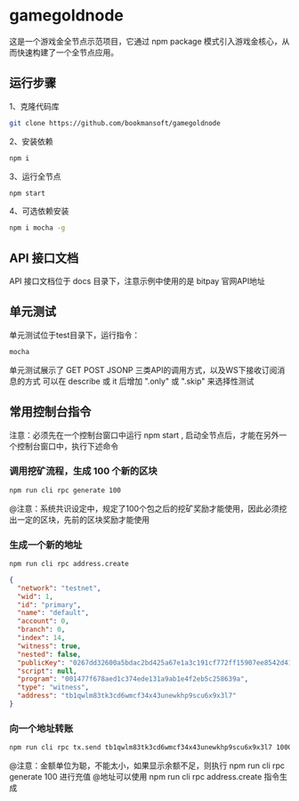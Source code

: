 # gamegoldnode

这是一个游戏金全节点示范项目，它通过 npm package 模式引入游戏金核心，从而快速构建了一个全节点应用。

## 运行步骤

1、克隆代码库
```bash
git clone https://github.com/bookmansoft/gamegoldnode
```

2、安装依赖
```bash
npm i
```

3、运行全节点
```bash
npm start
```

4、可选依赖安装
```bash
npm i mocha -g
```

## API 接口文档

API 接口文档位于 docs 目录下，注意示例中使用的是 bitpay 官网API地址

## 单元测试

单元测试位于test目录下，运行指令：
```bash
mocha
```

单元测试展示了 GET POST JSONP 三类API的调用方式，以及WS下接收订阅消息的方式
可以在 describe 或 it 后增加 ".only" 或 ".skip" 来选择性测试

## 常用控制台指令

注意：必须先在一个控制台窗口中运行 npm start , 启动全节点后，才能在另外一个控制台窗口中，执行下述命令

### 调用挖矿流程，生成 100 个新的区块
```bash
npm run cli rpc generate 100
```
@注意：系统共识设定中，规定了100个包之后的挖矿奖励才能使用，因此必须挖出一定的区块，先前的区块奖励才能使用

### 生成一个新的地址
```bash
npm run cli rpc address.create
```

```json
{
  "network": "testnet",
  "wid": 1,
  "id": "primary",
  "name": "default",
  "account": 0,
  "branch": 0,
  "index": 14,
  "witness": true,
  "nested": false,
  "publicKey": "0267dd32600a5bdac2bd425a67e1a3c191cf772ff15907ee8542d41294fcd2a813",
  "script": null,
  "program": "001477f678aed1c374ede131a9ab1e4f2eb5c258639a",
  "type": "witness",
  "address": "tb1qwlm83tk3cd6wmcf34x43unewkhp9scu6x9x3l7"
}
```

### 向一个地址转账
```bash
npm run cli rpc tx.send tb1qwlm83tk3cd6wmcf34x43unewkhp9scu6x9x3l7 1000
```
@注意：金额单位为聪，不能太小，如果显示余额不足，则执行 npm run cli rpc generate 100 进行充值
@地址可以使用 npm run cli rpc address.create 指令生成